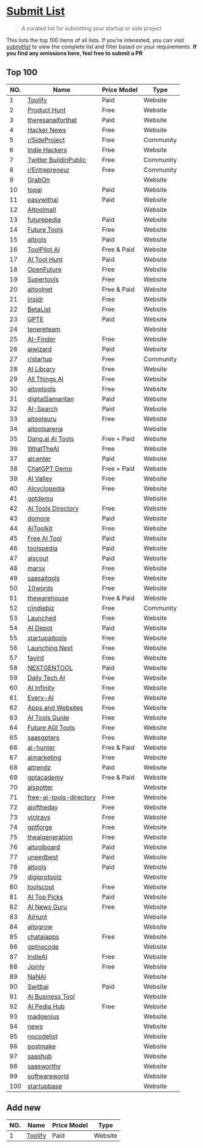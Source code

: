 # [Submit List](https://submitlist.net/)
> A curated list for submitting your startup or side project

This lists the top 100 items of all lists. If you're interested, you can visit [submitlist](https://submitlist.net/) to view the complete list and filter based on your requirements.
**If you find any omissions here, feel free to submit a PR**

## Top 100
| NO. | Name | Price Model | Type |
| --- | --- | --- | --- |
| 1 | [Toolify](https://www.toolify.ai/) | Paid | Website |
| 2 | [Product Hunt](https://www.producthunt.com/) | Free | Website |
| 3 | [theresanaiforthat](https://theresanaiforthat.com/) | Paid | Website |
| 4 | [Hacker News](https://news.ycombinator.com/show) | Free | Website |
| 5 | [r/SideProject](http://reddit.com/r/sideproject) | Free | Community |
| 6 | [Indie Hackers](https://www.indiehackers.com/) | Free | Website |
| 7 | [Twitter BuildinPublic](https://twitter.com/i/communities/1495042358068477955) | Free | Community |
| 8 | [r/Entrepreneur](http://reddit.com/r/entrepreneur) | Free | Community |
| 9 | [GrabOn](https://www.grabon.in/indulge/ai-tools) |  | Website |
| 10 | [topai](https://topai.tools/) | Paid | Website |
| 11 | [easywithai](https://easywithai.com/) | Paid | Website |
| 12 | [AItoolmall](https://aitoolmall.com/) |  | Website |
| 13 | [futurepedia](https://www.futurepedia.io/) | Paid | Website |
| 14 | [Future Tools](https://www.futuretools.io/) | Free | Website |
| 15 | [aitools](https://aitools.fyi/) | Paid | Website |
| 16 | [ToolPilot AI](https://www.toolpilot.ai/) | Free & Paid | Website |
| 17 | [AI Tool Hunt](https://www.aitoolhunt.com/) | Paid | Website |
| 18 | [OpenFuture](https://openfuture.ai/) | Free | Website |
| 19 | [Supertools](https://supertools.therundown.ai/) | Free | Website |
| 20 | [aitoolnet](https://www.aitoolnet.com/) | Free & Paid | Website |
| 21 | [insidr](https://www.insidr.ai/ai-tools) | Free | Website |
| 22 | [BetaList](https://betalist.com/) | Free | Website |
| 23 | [GPTE](https://gpte.ai/) | Paid | Website |
| 24 | [tenereteam](https://www.tenereteam.com/ai-tool) |  | Website |
| 25 | [AI-Finder](https://ai-finder.net/) | Free | Website |
| 26 | [aiwizard](https://www.aiwizard.ai/) | Paid | Website |
| 27 | [r/startup](https://www.reddit.com/r/startup/) | Free | Community |
| 28 | [AI Library](https://library.phygital.plus/) | Free | Website |
| 29 | [All Things AI](https://allthingsai.com/) | Free | Website |
| 30 | [aitoptools](https://aitoptools.com/) | Free | Website |
| 31 | [digitalSamaritan](https://www.digitalsamaritan.co/all-ai-tools) | Paid | Website |
| 32 | [AI-Search](https://ai-search.io/zh) | Paid | Website |
| 33 | [aitoolguru](https://aitoolguru.com/) | Free | Website |
| 34 | [aitoolsarena](https://aitoolsarena.com/) |  | Website |
| 35 | [Dang.ai AI Tools](https://dang.ai/) | Free + Paid | Website |
| 36 | [WhatTheAI](https://whattheai.tech/) | Free | Website |
| 37 | [aicenter](https://www.aicenter.ai/) | Paid | Website |
| 38 | [ChatGPT Demo](https://chatgptdemo.com/) | Free + Paid | Website |
| 39 | [AI Valley](https://aivalley.ai/) | Free | Website |
| 40 | [AIcyclopedia](https://www.aicyclopedia.com/) | Free | Website |
| 41 | [gptdemo](https://www.gptdemo.net/) |  | Website |
| 42 | [AI Tools Directory](https://aitoolsdirectory.com/) | Free | Website |
| 43 | [domore](https://domore.ai/) | Paid | Website |
| 44 | [AiToolkit](https://www.aitoolkit.org/) | Free | Website |
| 45 | [Free AI Tool](https://freeaitool.co/) | Paid | Website |
| 46 | [toolspedia](https://www.toolspedia.io/) | Paid | Website |
| 47 | [aiscout](https://aiscout.net/) | Paid | Website |
| 48 | [marsx](https://www.marsx.dev/ai-startups) | Free | Website |
| 49 | [saasaitools](https://saasaitools.com/) | Free | Website |
| 50 | [10words](https://10words.io/) | Free | Website |
| 51 | [thewarehouse](https://www.thewarehouse.ai/) | Free & Paid | Website |
| 52 | [r/indiebiz](https://www.reddit.com/r/indiebiz/) | Free | Community |
| 53 | [Launched](https://launched.io/) | Free | Website |
| 54 | [AI Depot](https://aidepot.co/) | Paid | Website |
| 55 | [startupaitools](https://www.startupaitools.com/) | Free | Website |
| 56 | [Launching Next](https://www.launchingnext.com/) | Free | Website |
| 57 | [favird](https://favird.com/l/ai-tools-and-applications) | Free | Website |
| 58 | [NEXTGENTOOL](https://nextgentool.io/) | Paid | Website |
| 59 | [Daily Tech AI](https://www.dailytech.ai/) | Free | Website |
| 60 | [AI Infinity](https://aiinfinity-meetpatel.notion.site/AI-Infinity-AI-Tools-Directory-0da673c487124ea2b6f8ebe59b75a231) | Free | Website |
| 61 | [Every-AI](https://every-ai.com/) | Free | Website |
| 62 | [Apps and Websites](https://appsandwebsites.com/) | Free | Website |
| 63 | [AI Tools Guide](https://aitoolsguide.com/) | Free | Website |
| 64 | [Future AGI Tools](https://www.futureagitools.com/) | Free | Website |
| 65 | [saasgpters](https://saasgpters.com/) | Free | Website |
| 66 | [ai-hunter](https://ai-hunter.io/) | Free & Paid | Website |
| 67 | [aimarketing](https://aimarketing.directory/) | Free | Website |
| 68 | [aitrendz](https://aitrendz.xyz/) | Paid | Website |
| 69 | [gptacademy](https://gptacademy.co/) | Free & Paid | Website |
| 70 | [aispotter](https://aispotter.io/) |  | Website |
| 71 | [free-ai-tools-directory](https://free-ai-tools-directory.com/) | Free | Website |
| 72 | [aioftheday](https://aioftheday.com/) | Free | Website |
| 73 | [victrays](https://victrays.com/) | Free | Website |
| 74 | [gptforge](https://gptforge.net/) | Free | Website |
| 75 | [theaigeneration](https://www.theaigeneration.com/) | Free | Website |
| 76 | [aitoolboard](https://aitoolboard.com/) | Paid | Website |
| 77 | [uneedbest](https://uneedbest.com/) | Paid | Website |
| 78 | [aitools](https://www.aitools.directory/) | Paid | Website |
| 79 | [digiprotoolz](http://digiprotoolz.com/) |  | Website |
| 80 | [toolscout](https://toolscout.ai/) | Free | Website |
| 81 | [AI Top Picks](https://www.aitoppicks.com/) | Paid | Website |
| 82 | [AI News Guru](https://ainews.guru/) | Free | Website |
| 83 | [AiHunt](https://aihunt.app/) |  | Website |
| 84 | [aitogrow](https://aitogrow.com/) |  | Website |
| 85 | [chataiapps](https://www.chataiapps.com/) | Free | Website |
| 86 | [gptnocode](https://gptnocode.com/) |  | Website |
| 87 | [IndieAI](https://www.indieai.co/) | Free | Website |
| 88 | [Joinly](https://www.joinly.xyz/) | Free | Website |
| 89 | [NaNAI](https://nanai.tools/) |  | Website |
| 90 | [Switbai](https://switbai.com/) | Paid | Website |
| 91 | [Ai Business Tool](https://aibusinesstool.com/tool) |  | Website |
| 92 | [AI Pedia Hub](https://aipediahub.com/) | Free | Website |
| 93 | [madgenius](https://madgenius.co/) |  | Website |
| 94 | [news](https://news.bensbites.co/) |  | Website |
| 95 | [nocodelist](https://nocodelist.co/) |  | Website |
| 96 | [postmake](https://postmake.io/) |  | Website |
| 97 | [saashub](https://www.saashub.com/) |  | Website |
| 98 | [saasworthy](https://www.saasworthy.com/) |  | Website |
| 99 | [softwareworld](https://www.softwareworld.co/) |  | Website |
| 100 | [startupbase](https://startupbase.io/) |  | Website |

## Add new
| NO. | Name | Price Model | Type |
| --- | --- | --- | --- |
| 1 | [Toolify](https://www.toolify.ai/) | Paid | Website |